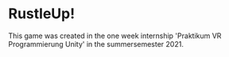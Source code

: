 # RustleUp!

This game was created in the one week internship 'Praktikum VR Programmierung Unity' in the summersemester 2021.
